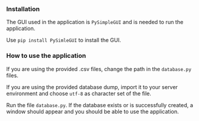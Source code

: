 ### Installation
The GUI used in the application is ``PySimpleGUI`` and is needed to run the application.

Use ``pip install PySimleGUI`` to install the GUI.  

### How to use the application
If you are using the provided .csv files, change the path in the ``database.py`` files.

If you are using the provided database dump, import it to your server environment and choose ``utf-8`` as character set of the file.

Run the file ``database.py``. If the database exists or is successfully created, a window should appear and you should be able to use the application.